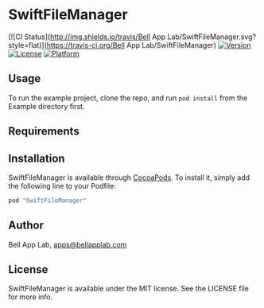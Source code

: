 # SwiftFileManager

[![CI Status](http://img.shields.io/travis/Bell App Lab/SwiftFileManager.svg?style=flat)](https://travis-ci.org/Bell App Lab/SwiftFileManager)
[![Version](https://img.shields.io/cocoapods/v/SwiftFileManager.svg?style=flat)](http://cocoapods.org/pods/SwiftFileManager)
[![License](https://img.shields.io/cocoapods/l/SwiftFileManager.svg?style=flat)](http://cocoapods.org/pods/SwiftFileManager)
[![Platform](https://img.shields.io/cocoapods/p/SwiftFileManager.svg?style=flat)](http://cocoapods.org/pods/SwiftFileManager)

## Usage

To run the example project, clone the repo, and run `pod install` from the Example directory first.

## Requirements

## Installation

SwiftFileManager is available through [CocoaPods](http://cocoapods.org). To install
it, simply add the following line to your Podfile:

```ruby
pod "SwiftFileManager"
```

## Author

Bell App Lab, apps@bellapplab.com

## License

SwiftFileManager is available under the MIT license. See the LICENSE file for more info.
